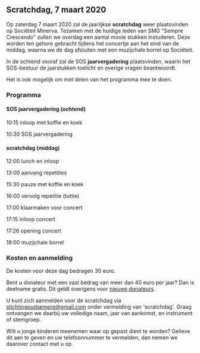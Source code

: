 ## Scratchdag, 7 maart 2020

Op zaterdag 7 maart 2020 zal de jaarlijkse **scratchdag** weer plaatsvinden op Sociëteit Minerva. Tezamen met de huidige leden van SMG "Sempre Crescendo" zullen we overdag een aantal mooie stukken instuderen. Deze worden ten gehore gebracht tijdens het concertje aan het eind van de middag, waarna we de dag afsluiten met een muzijchale borrel op Sociëteit.

In de ochtend vooraf zal de SOS **jaarvergadering** plaatsvinden, waarin het SOS-bestuur de jaarstukken toelicht en overige vragen beantwoordt.

Het is ook mogelijk om met delen van het programma mee te doen.

### Programma

#### SOS jaarvergadering (ochtend)

10:15 inloop met koffie en koek

10:30 SOS jaarvergadering

#### scratchdag (middag)

12:00 lunch en inloop

13:00 aanvang repetities

15:30 pauze met koffie en koek

16:00 vervolg repetitie (tuttie)

17:00 klaarmaken voor concert

17:15 inloop concert

17:26 opening concert

18:00 muzijchale borrel

### Kosten en aanmelding

De kosten voor deze dag bedragen 30 euro.

Bent u donateur met een vast bedrag van meer dan 40 euro per jaar? Dan is deelname gratis. Dit geldt overigens voor [nieuwe donateurs](/donateur-worden).

U kunt zich aanmelden voor de scratchdag via [stichtingoudsempre@gmail.com](mailto:stichtingoudsempre@gmail.com) onder vermelding van 'scratchdag'. Graag ontvangen we daarbij uw volledige naam, jaar van aankomst, en instrument of stemgroep.

Wilt u jonge kinderen meenemen waar op gepast dient te worden? Gelieve dit aan te geven en uw telefoonnummer te vermelden, dan nemen we daarover contact met u op.
